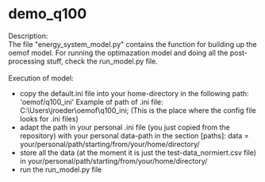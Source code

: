 # demo_q100

Description:\
The file "energy_system_model.py" contains the function for building up the oemof model. For running the optimazation model and doing all the post-processing stuff, check the run_model.py file.
\
\
Execution of model:
- copy the default.ini file into your home-directory in the following path: 'oemof/q100_ini'
	Example of path of .ini file: C:\Users\jroeder\oemof\q100_ini; (This is the place where the config file looks for .ini files)
- adapt the path in your personal .ini file (you just copied from the repository) with your personal data-path in the section [paths]:
	data = your/personal/path/starting/from/your/home/directory/
- store all the data (at the moment it is just the test-data_normiert.csv file) in your/personal/path/starting/from/your/home/directory/
- run the run_model.py file
